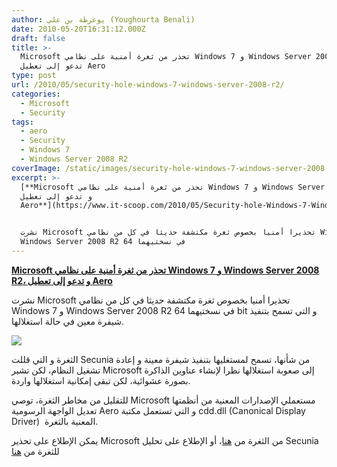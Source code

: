 ```yaml
---
author: يوغرطة بن علي (Youghourta Benali)
date: 2010-05-20T16:31:12.000Z
draft: false
title: >-
  Microsoft تحذر من ثغرة أمنية على نظامي Windows 7 و Windows Server 2008 R2، و
  تدعو إلى تعطيل Aero
type: post
url: /2010/05/security-hole-windows-7-windows-server-2008-r2/
categories:
  - Microsoft
  - Security
tags:
  - aero
  - Security
  - Windows 7
  - Windows Server 2008 R2
coverImage: /static/images/security-hole-windows-7-windows-server-2008-r2/windows-hack.png
excerpt: >-
  [**Microsoft تحذر من ثغرة أمنية على نظامي Windows 7 و Windows Server 2008 R2،
  و تدعو إلى تعطيل
  Aero**](https://www.it-scoop.com/2010/05/Security-hole-Windows-7-Windows-Server-2008-R2)


  نشرت Microsoft تحذيرا أمنيا بخصوص ثغرة مكتشفة حديثا في كل من نظامي Windows 7 و
  Windows Server 2008 R2 في نسختيهما 64
---
```

[**Microsoft تحذر من ثغرة أمنية على نظامي Windows 7 و Windows Server 2008 R2، و تدعو إلى تعطيل Aero**](https://www.it-scoop.com/2010/05/Security-hole-Windows-7-Windows-Server-2008-R2)

نشرت Microsoft تحذيرا أمنيا بخصوص ثغرة مكتشفة حديثا في كل من نظامي Windows 7 و Windows Server 2008 R2 في نسختيهما 64 bit و التي تسمح بتنفيذ شيفرة معين في حالة استغلالها.

![](/static/images/security-hole-windows-7-windows-server-2008-r2/windows-hack.png)

الثغرة و التي قللت Secunia من شأنها، تسمح لمستغليها بتنفيذ شيفرة معينة و إعادة تشغيل النظام، لكن تشير Microsoft إلى صعوبة استغلالها نظرا لإنشاء عناوين الذاكرة بصورة عشوائية، لكن تبقى إمكانية استغلالها واردة.

للتقليل من مخاطر الثغرة، توصي Microsoft مستعملي الإصدارات المعنية من أنظمتها تعديل الواجهة الرسومية Aero و التي تستعمل مكتبة cdd.dll (Canonical Display Driver)  المعنية بالثغرة.

يمكن الإطلاع على تحذير Microsoft من الثغرة من [هنا](http://www.microsoft.com/technet/security/advisory/2028859.mspx)، أو الإطلاع على تحليل Secunia للثغرة من [هنا](http://secunia.com/advisories/39577)
